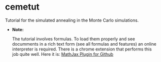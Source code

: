 # cemetut

Tutorial for the simulated annealing in the Monte Carlo simulations.

* **Note:**

  The tutorial involves formulas. To load them properly and see documments in a rich text form (see all formulas and features) an online interpreter is required. There is a chrome extension that performs this job quite well. Here it is: [MathJax Plugin for Github](https://chrome.google.com/webstore/detail/mathjax-plugin-for-github/ioemnmodlmafdkllaclgeombjnmnbima?hl=en)

